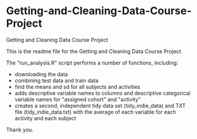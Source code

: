 # Getting-and-Cleaning-Data-Course-Project
Getting and Cleaning Data Course Project

This is the readme file for the Getting and Cleaning Data Course Project.

The "run_analysis.R" script performs a number of functions, including:

- downloading the data
- combining test data and train data
- find the means and sd for all subjects and activities
- adds descriptive variable names to columns and descriptive categorical variable names for "assigned cohort" and "activity"
- creates a second, independent tidy data set (tidy_indie_data) and TXT file (tidy_indie_data.txt) with the average of each variable for each activity and each subject

Thank you.
